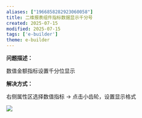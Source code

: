 ```yaml
---
aliases: ["1966858282923060058"]
title: 二维报表组件指标数据显示千分号
created: 2025-07-15
modified: 2025-07-15
tags: ['e-builder']
theme: e-builder
---
```


**问题描述：**

数值金额指标设置千分位显示

**解决方式：**

右侧属性区选择数值指标 → 点击小齿轮，设置显示格式

![](40c69df41b7636a5871c9c6a9244db78.jpg)